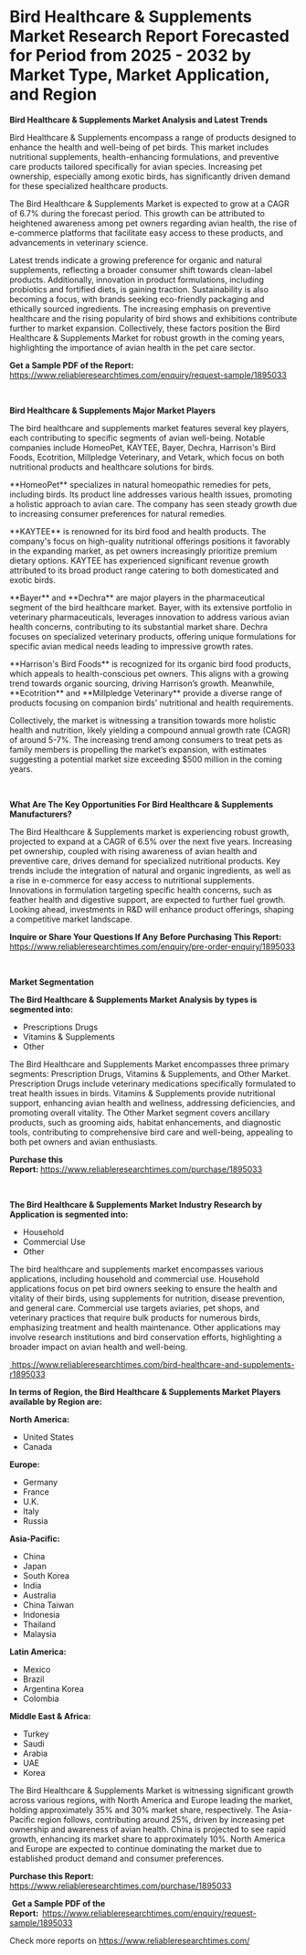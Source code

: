 <p><h1>Bird Healthcare & Supplements Market Research Report Forecasted for Period from 2025 -  2032 by Market Type, Market Application, and Region</h1></p><p><strong>Bird Healthcare & Supplements Market Analysis and Latest Trends</strong></p>
<p><p>Bird Healthcare & Supplements encompass a range of products designed to enhance the health and well-being of pet birds. This market includes nutritional supplements, health-enhancing formulations, and preventive care products tailored specifically for avian species. Increasing pet ownership, especially among exotic birds, has significantly driven demand for these specialized healthcare products.</p><p>The Bird Healthcare & Supplements Market is expected to grow at a CAGR of 6.7% during the forecast period. This growth can be attributed to heightened awareness among pet owners regarding avian health, the rise of e-commerce platforms that facilitate easy access to these products, and advancements in veterinary science. </p><p>Latest trends indicate a growing preference for organic and natural supplements, reflecting a broader consumer shift towards clean-label products. Additionally, innovation in product formulations, including probiotics and fortified diets, is gaining traction. Sustainability is also becoming a focus, with brands seeking eco-friendly packaging and ethically sourced ingredients. The increasing emphasis on preventive healthcare and the rising popularity of bird shows and exhibitions contribute further to market expansion. Collectively, these factors position the Bird Healthcare & Supplements Market for robust growth in the coming years, highlighting the importance of avian health in the pet care sector.</p></p>
<p><strong>Get a Sample PDF of the Report:&nbsp;</strong> <a href="https://www.reliableresearchtimes.com/enquiry/request-sample/1895033?utm_campaign=3548&utm_medium=2&utm_source=Github&utm_content=ia&utm_term=28032025&utm_id=bird-healthcare-supplements">https://www.reliableresearchtimes.com/enquiry/request-sample/1895033</a></p>
<p>&nbsp;</p>
<p><strong>Bird Healthcare & Supplements Major Market Players</strong></p>
<p><p>The bird healthcare and supplements market features several key players, each contributing to specific segments of avian well-being. Notable companies include HomeoPet, KAYTEE, Bayer, Dechra, Harrison's Bird Foods, Ecotrition, Millpledge Veterinary, and Vetark, which focus on both nutritional products and healthcare solutions for birds.</p><p>**HomeoPet** specializes in natural homeopathic remedies for pets, including birds. Its product line addresses various health issues, promoting a holistic approach to avian care. The company has seen steady growth due to increasing consumer preferences for natural remedies.</p><p>**KAYTEE** is renowned for its bird food and health products. The company's focus on high-quality nutritional offerings positions it favorably in the expanding market, as pet owners increasingly prioritize premium dietary options. KAYTEE has experienced significant revenue growth attributed to its broad product range catering to both domesticated and exotic birds.</p><p>**Bayer** and **Dechra** are major players in the pharmaceutical segment of the bird healthcare market. Bayer, with its extensive portfolio in veterinary pharmaceuticals, leverages innovation to address various avian health concerns, contributing to its substantial market share. Dechra focuses on specialized veterinary products, offering unique formulations for specific avian medical needs leading to impressive growth rates.</p><p>**Harrison's Bird Foods** is recognized for its organic bird food products, which appeals to health-conscious pet owners. This aligns with a growing trend towards organic sourcing, driving Harrison’s growth. Meanwhile, **Ecotrition** and **Millpledge Veterinary** provide a diverse range of products focusing on companion birds' nutritional and health requirements.</p><p>Collectively, the market is witnessing a transition towards more holistic health and nutrition, likely yielding a compound annual growth rate (CAGR) of around 5-7%. The increasing trend among consumers to treat pets as family members is propelling the market’s expansion, with estimates suggesting a potential market size exceeding $500 million in the coming years.</p></p>
<p>&nbsp;</p>
<p><strong>What Are The Key Opportunities For Bird Healthcare & Supplements Manufacturers?</strong></p>
<p><p>The Bird Healthcare & Supplements market is experiencing robust growth, projected to expand at a CAGR of 6.5% over the next five years. Increasing pet ownership, coupled with rising awareness of avian health and preventive care, drives demand for specialized nutritional products. Key trends include the integration of natural and organic ingredients, as well as a rise in e-commerce for easy access to nutritional supplements. Innovations in formulation targeting specific health concerns, such as feather health and digestive support, are expected to further fuel growth. Looking ahead, investments in R&D will enhance product offerings, shaping a competitive market landscape.</p></p>
<p><strong>Inquire or Share Your Questions If Any Before Purchasing This Report:</strong> <a href="https://www.reliableresearchtimes.com/enquiry/pre-order-enquiry/1895033?utm_campaign=3548&utm_medium=2&utm_source=Github&utm_content=ia&utm_term=28032025&utm_id=bird-healthcare-supplements">https://www.reliableresearchtimes.com/enquiry/pre-order-enquiry/1895033</a></p>
<p>&nbsp;</p>
<p><strong>Market Segmentation</strong></p>
<p><strong>The Bird Healthcare & Supplements Market Analysis by types is segmented into:</strong></p>
<p><ul><li>Prescriptions Drugs</li><li>Vitamins & Supplements</li><li>Other</li></ul></p>
<p><p>The Bird Healthcare and Supplements Market encompasses three primary segments: Prescription Drugs, Vitamins & Supplements, and Other Market. Prescription Drugs include veterinary medications specifically formulated to treat health issues in birds. Vitamins & Supplements provide nutritional support, enhancing avian health and wellness, addressing deficiencies, and promoting overall vitality. The Other Market segment covers ancillary products, such as grooming aids, habitat enhancements, and diagnostic tools, contributing to comprehensive bird care and well-being, appealing to both pet owners and avian enthusiasts.</p></p>
<p><strong>Purchase this Report:&nbsp;</strong><a href="https://www.reliableresearchtimes.com/purchase/1895033?utm_campaign=3548&utm_medium=2&utm_source=Github&utm_content=ia&utm_term=28032025&utm_id=bird-healthcare-supplements">https://www.reliableresearchtimes.com/purchase/1895033</a></p>
<p>&nbsp;</p>
<p><strong>The Bird Healthcare & Supplements Market Industry Research by Application is segmented into:</strong></p>
<p><ul><li>Household</li><li>Commercial Use</li><li>Other</li></ul></p>
<p><p>The bird healthcare and supplements market encompasses various applications, including household and commercial use. Household applications focus on pet bird owners seeking to ensure the health and vitality of their birds, using supplements for nutrition, disease prevention, and general care. Commercial use targets aviaries, pet shops, and veterinary practices that require bulk products for numerous birds, emphasizing treatment and health maintenance. Other applications may involve research institutions and bird conservation efforts, highlighting a broader impact on avian health and well-being.</p></p>
<p><a href="https://www.reliableresearchtimes.com/bird-healthcare-and-supplements-r1895033?utm_campaign=3548&utm_medium=2&utm_source=Github&utm_content=ia&utm_term=28032025&utm_id=bird-healthcare-supplements">&nbsp;https://www.reliableresearchtimes.com/bird-healthcare-and-supplements-r1895033</a></p>
<p><strong>In terms of Region, the Bird Healthcare & Supplements Market Players available by Region are:</strong></p>
<p>
    <p> <strong> North America: </strong>
        <ul>
            <li>United States</li>
            <li>Canada</li>
        </ul>
        </p> 
    <p> <strong> Europe: </strong>
        <ul>
            <li>Germany</li>
            <li>France</li>
            <li>U.K.</li>
            <li>Italy</li>
            <li>Russia</li>
        </ul>
        </p> 
    <p> <strong> Asia-Pacific: </strong>
        <ul>
            <li>China</li>
            <li>Japan</li>
            <li>South Korea</li>
            <li>India</li>
            <li>Australia</li>
            <li>China Taiwan</li>
            <li>Indonesia</li>
            <li>Thailand</li>
            <li>Malaysia</li>
        </ul>
        </p> 
    <p> <strong> Latin America: </strong>
        <ul>
            <li>Mexico</li>
            <li>Brazil</li>
            <li>Argentina Korea</li>
            <li>Colombia</li>
        </ul>
        </p> 
    <p> <strong> Middle East & Africa: </strong>
        <ul>
            <li>Turkey</li>
            <li>Saudi</li>
            <li>Arabia</li>
            <li>UAE</li>
            <li>Korea</li>
        </ul>
    </p>
    </p>
<p><p>The Bird Healthcare & Supplements Market is witnessing significant growth across various regions, with North America and Europe leading the market, holding approximately 35% and 30% market share, respectively. The Asia-Pacific region follows, contributing around 25%, driven by increasing pet ownership and awareness of avian health. China is projected to see rapid growth, enhancing its market share to approximately 10%. North America and Europe are expected to continue dominating the market due to established product demand and consumer preferences.</p></p>
<p><strong>Purchase this Report: </strong><a href="https://www.reliableresearchtimes.com/purchase/1895033?utm_campaign=3548&utm_medium=2&utm_source=Github&utm_content=ia&utm_term=28032025&utm_id=bird-healthcare-supplements">https://www.reliableresearchtimes.com/purchase/1895033</a></p>
<p>&nbsp;<strong>Get a Sample PDF of the Report:&nbsp;&nbsp;</strong><a href="https://www.reliableresearchtimes.com/enquiry/request-sample/1895033?utm_campaign=3548&utm_medium=2&utm_source=Github&utm_content=ia&utm_term=28032025&utm_id=bird-healthcare-supplements">https://www.reliableresearchtimes.com/enquiry/request-sample/1895033</a></p>
<p><strong></strong></p>
<p>Check more reports on <a href="https://www.reliableresearchtimes.com/?utm_campaign=3548&utm_medium=2&utm_source=Github&utm_content=ia&utm_term=28032025&utm_id=bird-healthcare-supplements">https://www.reliableresearchtimes.com/</a></p>